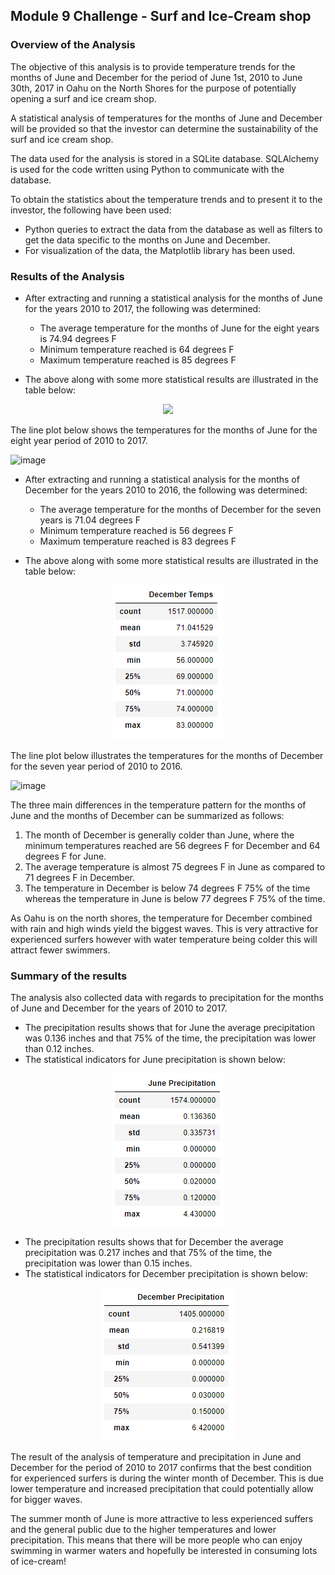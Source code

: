 ## Module 9 Challenge - Surf and Ice-Cream shop 


### Overview of the Analysis

The objective of this analysis is to provide temperature trends for the months of June and December for the period of June 1st, 2010 to June 30th, 2017 in Oahu on the North Shores for the purpose of potentially opening a surf and ice cream shop.

A statistical analysis of temperatures for the months of June and December will be provided so that the investor can determine the sustainability of the surf and ice cream shop.

The data used for the analysis is stored in a SQLite database. SQLAlchemy is used for the code written using Python to communicate with the database.

To obtain the statistics about the temperature trends and to present it to the investor, the following have been used:
- Python queries to extract the data from the database as well as filters to get the data specific to the months on June and December.
- For visualization of the data, the Matplotlib library has been used.

### Results of the Analysis

- After extracting and running a statistical analysis for the months of June for the years 2010 to 2017, the following was determined:
  - The average temperature for the months of June for the eight years is 74.94 degrees F
  - Minimum temperature reached is 64 degrees F
  - Maximum temperature reached is 85 degrees F
  
- The above along with some more statistical results are illustrated in the table below:


<p align="center">
<img src="https://user-images.githubusercontent.com/82583576/123497553-25f1a380-d5fc-11eb-8501-413c50e49ada.png">
</p>

The line plot below shows the temperatures for the months of June for the eight year period of 2010 to 2017.

 ![image](https://user-images.githubusercontent.com/82583576/123518852-d9e34500-d675-11eb-9aaf-c318beb10ae1.png)
   
        
 - After extracting and running a statistical analysis for the months of December for the years 2010 to 2016, the following was determined:
   - The average temperature for the months of December for the seven years is 71.04 degrees F
   - Minimum temperature reached is 56 degrees F
   - Maximum temperature reached is 83 degrees F
  
- The above along with some more statistical results are illustrated in the table below:     

<p align="center">
<img src="https://github.com/BLuckoo/surfs_up/blob/main/dec_temps_stats.PNG">
</p>

The line plot below illustrates the temperatures for the months of December for the seven year period of 2010 to 2016.

![image](https://user-images.githubusercontent.com/82583576/123518988-9a692880-d676-11eb-9d48-facee4eff426.png)



          
The three main differences in the temperature pattern for the months of June and the months of December can be summarized as follows:

1.  The month of December is generally colder than June, where the minimum temperatures reached are 56 degrees F for December and 64 degrees F for June.
2.  The average temperature is almost 75 degrees F in June as compared to 71 degrees F in December.
3.  The temperature in December is below 74 degrees F 75% of the time  whereas the temperature in June is below 77 degrees F 75% of the time.  

As Oahu is on the north shores, the temperature for December combined with rain and high winds yield the biggest waves. This is very attractive for experienced surfers however with water temperature being colder this will attract fewer swimmers. 



### Summary of the results

The analysis also collected data with regards to precipitation for the months of June and December for the years of 2010 to 2017.

- The precipitation results shows that for June the average precipitation was 0.136 inches and that 75% of the time, the precipitation was lower than 0.12 inches.
- The statistical indicators for June precipitation is shown below:
<p align="center">
<img src="https://github.com/BLuckoo/surfs_up/blob/main/jun_prcp_stats.PNG">
</p>


- The precipitation results shows that for December the average precipitation was 0.217 inches and that 75% of the time, the precipitation was lower than 0.15 inches.
- The statistical indicators for December precipitation is shown below:
<p align="center">
<img src="https://github.com/BLuckoo/surfs_up/blob/main/dec_prcp_stats.PNG">
</p>


The result of the analysis of temperature and precipitation in June and December for the period of 2010 to 2017 confirms that the best condition for experienced surfers is during the winter month of December. This is due lower temperature and increased precipitation that could potentially allow for bigger waves. 

The summer month of June is more attractive to less experienced suffers and the general public due to the higher temperatures and lower precipitation. This means that there will be more people who can enjoy swimming in warmer waters and hopefully be interested in consuming lots of ice-cream! 

